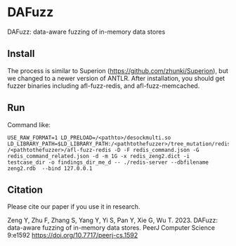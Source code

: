 # DAFuzz
DAFuzz: data-aware fuzzing of in-memory data stores


## Install
The process is similar to Superion (https://github.com/zhunki/Superion), but we changed to a newer version of ANTLR. 
After installation, you should get fuzzer binaries including afl-fuzz-redis, and afl-fuzz-memcached.

## Run
Command like:
```
USE_RAW_FORMAT=1 LD_PRELOAD=/<pathto>/desockmulti.so LD_LIBRARY_PATH=$LD_LIBRARY_PATH:/<pathtothefuzzer>/tree_mutation/redis/:./  /<pathtothefuzzer>/afl-fuzz-redis -D -F redis_command.json -G redis_command_related.json -d -m 1G -x redis_zeng2.dict -i testcase_dir -o findings_dir_me_d -- ./redis-server --dbfilename zeng2.rdb  --bind 127.0.0.1 
```

## Citation
Please cite our paper if you use it in research.

Zeng Y, Zhu F, Zhang S, Yang Y, Yi S, Pan Y, Xie G, Wu T. 2023. DAFuzz: data-aware fuzzing of in-memory data stores. PeerJ Computer Science 9:e1592 https://doi.org/10.7717/peerj-cs.1592
